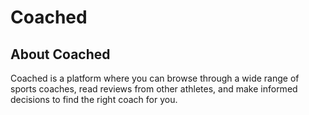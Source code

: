 # Coached

## About Coached 
Coached is a platform where you can browse through a wide range of sports coaches, read reviews from other athletes, and make informed decisions to find the right coach for you.

